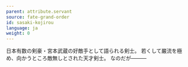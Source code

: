 ```yaml
---
parent: attribute.servant
source: fate-grand-order
id: sasaki-kojirou
language: ja
weight: 0
---
```


日本有数の剣豪・宮本武蔵の好敵手として語られる剣士。
若くして巌流を極め、向かうところ敵無しとされた天才剣士。
なのだが―――
